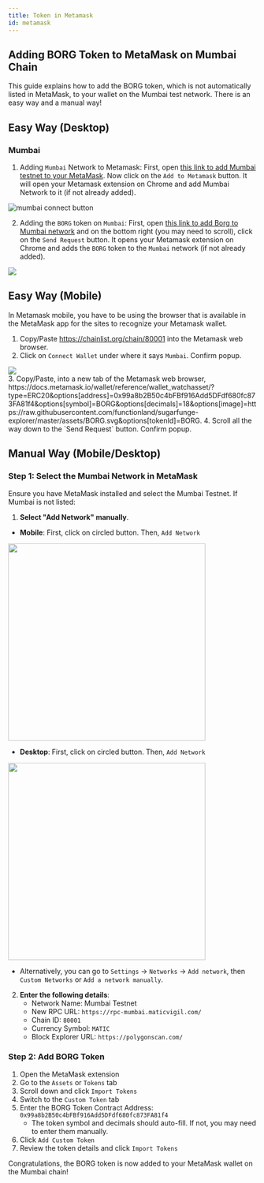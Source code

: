 ```yaml
---
title: Token in Metamask
id: metamask
---
```


## Adding BORG Token to MetaMask on Mumbai Chain

This guide explains how to add the BORG token, which is not automatically listed in MetaMask, to your wallet on the Mumbai test network. There is an easy way and a manual way!

## Easy Way (Desktop)

### Mumbai

1. Adding `Mumbai` Network to Metamask: First, open [this link to add Mumbai testnet to your MetaMask](https://chainlist.org/chain/80001). Now click on the `Add to Metamask` button. It will open your Metamask extension on Chrome and add Mumbai Network to it (if not already added).

![mumbai connect button](/img/fxyard-network/mubai-connect-button.png)

2. Adding the `BORG` token on `Mumbai`: First, open [this link to add Borg to Mumbai network](https://docs.metamask.io/wallet/reference/wallet_watchasset/?type=ERC20&options[address]=0x99a8b2B50c4bFBf916Add5DFdf680fc873FA81f4&options[symbol]=BORG&options[decimals]=18&options[image]=https://raw.githubusercontent.com/functionland/sugarfunge-explorer/master/assets/BORG.svg&options[tokenId]=BORG) and on the bottom right (you may need to scroll), click on the `Send Request` button. It opens your Metamask extension on Chrome and adds the `BORG` token to the `Mumbai` network (if not already added).

<div class="text--center">
   <img src="/img/fxyard-network/connect-borg-button.png" />
</div>

## Easy Way (Mobile)

In Metamask mobile, you have to be using the browser that is available in the MetaMask app for the sites to recognize your Metamask wallet.

1. Copy/Paste https://chainlist.org/chain/80001 into the Metamask web browser.
2. Click on `Connect Wallet` under where it says `Mumbai`. Confirm popup.
<div class="text--center">
   <img src="/img/fxyard-network/mobile-mm-connect.png" style={{width: 500}}/>
</div>
3. Copy/Paste, into a new tab of the Metamask web browser, https://docs.metamask.io/wallet/reference/wallet_watchasset/?type=ERC20&options[address]=0x99a8b2B50c4bFBf916Add5DFdf680fc873FA81f4&options[symbol]=BORG&options[decimals]=18&options[image]=https://raw.githubusercontent.com/functionland/sugarfunge-explorer/master/assets/BORG.svg&options[tokenId]=BORG.
4. Scroll all the way down to the `Send Request` button. Confirm popup.

## Manual Way (Mobile/Desktop)

### Step 1: Select the Mumbai Network in MetaMask

Ensure you have MetaMask installed and select the Mumbai Testnet. If Mumbai is not listed:

1. **Select "Add Network" manually**.
<!-- New lines necessary for proper rendered styling on webpage -->
   * **Mobile**: First, click on circled button. Then, `Add Network`
   
   <img src="/img/fxyard-network/mobile-add-network.png" width="400" />

   * **Desktop**: First, click on circled button. Then, `Add Network`
   
   <img src="/img/fxyard-network/desktop-network-sel.png" width="400" />

   * Alternatively, you can go to `Settings` -> `Networks` -> `Add network`, then `Custom Networks` or `Add a network manually`.
2. **Enter the following details**:
   - Network Name: Mumbai Testnet
   - New RPC URL: `https://rpc-mumbai.maticvigil.com/`
   - Chain ID: `80001`
   - Currency Symbol: `MATIC`
   - Block Explorer URL: `https://polygonscan.com/`

### Step 2: Add BORG Token

1. Open the MetaMask extension
2. Go to the `Assets` or `Tokens` tab
3. Scroll down and click `Import Tokens`
4. Switch to the `Custom Token` tab
5. Enter the BORG Token Contract Address: `0x99a8b2B50c4bFBf916Add5DFdf680fc873FA81f4`
   - The token symbol and decimals should auto-fill. If not, you may need to enter them manually.
6. Click `Add Custom Token`
7. Review the token details and click `Import Tokens`

Congratulations, the BORG token is now added to your MetaMask wallet on the Mumbai chain!
